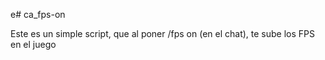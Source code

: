 e# ca_fps-on

Este es un simple script, que al poner /fps on (en el chat), te sube los FPS en el juego
